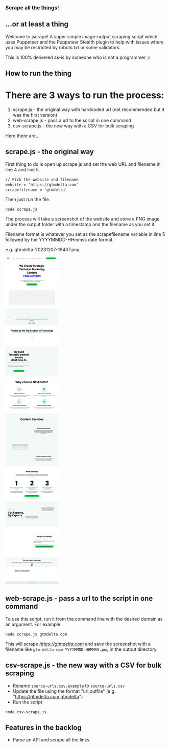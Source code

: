 ### Scrape all the things!
## ...or at least a thing

Welcome to jscrape! A super simple image-output scraping script which uses Puppeteer and the Puppeteer Stealth plugin to help with issues where you may be restricted by robots.txt or some validators.

This is 100% delivered as-is by someone who is not a programmer :)

## How to run the thing 
# 
# There are 3 ways to run the process:
1. scrape.js - the original way with hardcoded url (not recommended but it was the first version)
2. web-scrape.js - pass a url to the script in one command
3. csv-scrape.js - the new way with a CSV for bulk scraping

Here there are...


## scrape.js - the original way

First thing to do is open up scrape.js and set the web URL and filename in line 4 and line 5. 
```
// Pick the website and filename
website = 'https://gtmdelta.com'
scrapefilename = 'gtmdelta'
```

Then just run the file. 

```
node scrape.js
```

The process will take a screenshot of the website and store a PNG image under the output folder with a timestamp and the filename as you set it. 

Filename format is whatever you set as the scrapefilename variable in line 5 followed by the YYYYMMDD-HHmmss date format.

e.g. gtmdelta-20231207-19437.png

![example](gtmdelta-20231207-19437.png)

## web-scrape.js - pass a url to the script in one command

To use this script, run it from the command line with the desired domain as an argument. For example:

```
node scrape.js gtmdelta.com
``` 

This will scrape *https://gtmdelta.com* and save the screenshot with a filename like ```gtm-delta-com-YYYYMMDD-HHMMSS.png``` in the output directory.


## csv-scrape.js - the new way with a CSV for bulk scraping

* Rename ```source-urls.csv.example``` to ```source-urls.csv```
* Update the file using the format "url,outfile" (e.g. "https://gtmdelta.com,gtmdelta")
* Run the script

```
node csv-scrape.js
```


## Features in the backlog
* Parse an API and scrape all the links.
